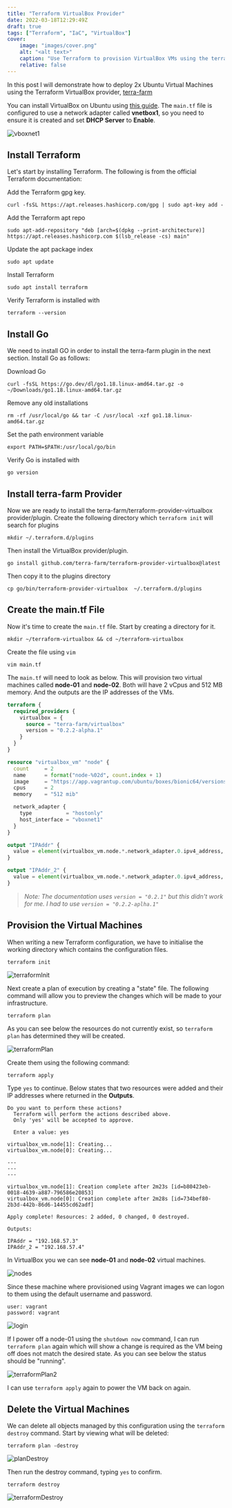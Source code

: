 ```yaml
---
title: "Terraform VirtualBox Provider"
date: 2022-03-18T12:29:49Z
draft: true
tags: ["Terraform", "IaC", "VirtualBox"]
cover:
    image: "images/cover.png"
    alt: "<alt text>"
    caption: "Use Terraform to provision VirtualBox VMs using the terra-farm provider"
    relative: false
---
```


In this post I will demonstrate how to deploy 2x Ubuntu Virtual Machines using the Terraform VirtualBox provider, [terra-farm](https://registry.terraform.io/providers/terra-farm/virtualbox/latest/docs)

You can install VirtualBox on Ubuntu using [this guide](https://markkerry.github.io/posts/2022/02/ubuntu-server-lab/#install-virtualbox-61). The `main.tf` file is configured to use a network adapter called **vnetbox1**, so you need to ensure it is created and set **DHCP Server** to **Enable**.

![vboxnet1](images/vboxnet1.png)

## Install Terraform

Let's start by installing Terraform. The following is from the official Terraform documentation:

Add the Terraform gpg key.

```terminal
curl -fsSL https://apt.releases.hashicorp.com/gpg | sudo apt-key add -
```

Add the Terraform apt repo

```terminal
sudo apt-add-repository "deb [arch=$(dpkg --print-architecture)] https://apt.releases.hashicorp.com $(lsb_release -cs) main"
```

Update the apt package index

```terminal
sudo apt update
```

Install Terraform

```treminal
sudo apt install terraform
```

Verify Terraform is installed with

```terminal
terraform --version
```

## Install Go

We need to install GO in order to install the terra-farm plugin in the next section. Install Go as follows:

Download Go

```terminal
curl -fsSL https://go.dev/dl/go1.18.linux-amd64.tar.gz -o ~/Downloads/go1.18.linux-amd64.tar.gz
```

Remove any old installations

```terminal
rm -rf /usr/local/go && tar -C /usr/local -xzf go1.18.linux-amd64.tar.gz
```

Set the path environment variable

```terminal
export PATH=$PATH:/usr/local/go/bin
```

Verify Go is installed with

```terminal
go version
```

## Install terra-farm Provider

Now we are ready to install the terra-farm/terraform-provider-virtualbox provider/plugin. Create the following directory which `terraform init` will search for plugins

```teminal
mkdir ~/.terraform.d/plugins
```

Then install the VirtualBox provider/plugin.

```terminal
go install github.com/terra-farm/terraform-provider-virtualbox@latest
```

Then copy it to the plugins directory

```terminal
cp go/bin/terraform-provider-virtualbox  ~/.terraform.d/plugins
```

## Create the main.tf File

Now it's time to create the `main.tf` file. Start by creating a directory for it.

```terminal
mkdir ~/terraform-virtualbox && cd ~/terraform-virtualbox
```

Create the file using `vim`

```terminal
vim main.tf
```

The `main.tf` will need to look as below. This will provision two virtual machines called **node-01** and **node-02**. Both will have 2 vCpus and 512 MB memory. And the outputs are the IP addresses of the VMs.

```terraform
terraform {
  required_providers {
    virtualbox = {
      source = "terra-farm/virtualbox"
      version = "0.2.2-alpha.1"
    }
  }
}

resource "virtualbox_vm" "node" {
  count     = 2
  name      = format("node-%02d", count.index + 1)
  image     = "https://app.vagrantup.com/ubuntu/boxes/bionic64/versions/20180903.0.0/providers/virtualbox.box"
  cpus      = 2
  memory    = "512 mib"

  network_adapter {
    type           = "hostonly"
    host_interface = "vboxnet1"
  }
}

output "IPAddr" {
  value = element(virtualbox_vm.node.*.network_adapter.0.ipv4_address, 1)
}

output "IPAddr_2" {
  value = element(virtualbox_vm.node.*.network_adapter.0.ipv4_address, 2)
}
```

> *Note: The documentation uses `version = "0.2.1"` but this didn't work for me. I had to use `version = "0.2.2-aplha.1"`*

## Provision the Virtual Machines

When writing a new Terraform configuration, we have to initialise the working directory which contains the configuration files.

```terminal
terraform init
```

![terraformInit](images/terraformInit.png)

Next create a plan of execution by creating a "state" file. The following command will allow you to preview the changes which will be made to your infrastructure.

```terminal
terraform plan
```

As you can see below the resources do not currently exist, so `terraform plan` has determined they will be created.

![terraformPlan](images/terraformPlan.png)

Create them using the following command:

```terminal
terraform apply
```

Type `yes` to continue. Below states that two resources were added and their IP addresses where returned in the **Outputs**.

```terminal
Do you want to perform these actions?
  Terraform will perform the actions described above.
  Only 'yes' will be accepted to approve.

  Enter a value: yes

virtualbox_vm.node[1]: Creating...
virtualbox_vm.node[0]: Creating...

---
---
---

virtualbox_vm.node[1]: Creation complete after 2m23s [id=b80423eb-0018-4639-a887-796586e20853]
virtualbox_vm.node[0]: Creation complete after 2m28s [id=734bef80-2b3d-442b-86d6-14455cd62adf]

Apply complete! Resources: 2 added, 0 changed, 0 destroyed.

Outputs:

IPAddr = "192.168.57.3"
IPAddr_2 = "192.168.57.4"
```

In VirtualBox you we can see **node-01** and **node-02** virtual machines.

![nodes](images/nodes.png)

Since these machine where provisioned using Vagrant images we can logon to them using the default username and password.

```terminal
user: vagrant
password: vagrant
```

![login](images/login.png)

If I power off a node-01 using the `shutdown now` command, I can run `terraform plan` again which will show a change is required as the VM being off does not match the desired state. As you can see below the status should be "running".

![terraformPlan2](images/terraformPlan2.png)

I can use `terraform apply` again to power the VM back on again.

## Delete the Virtual Machines

We can delete all objects managed by this configuration using the `terraform destroy` command. Start by viewing what will be deleted:

```terminal
terraform plan -destroy
```

![planDestroy](images/planDestroy.png)

Then run the destroy command, typing `yes` to confirm.

```terminal
terraform destroy
```

![terraformDestroy](images/terraformDestroy.png)

